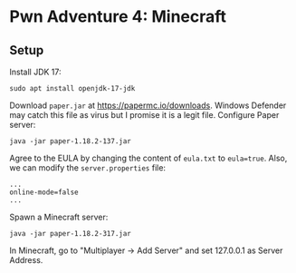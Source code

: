 # Pwn Adventure 4: Minecraft

## Setup

Install JDK 17:

```shell
sudo apt install openjdk-17-jdk
```

Download `paper.jar` at https://papermc.io/downloads. Windows Defender may catch this file as virus but I promise it is a legit file. Configure Paper server:

```shell
java -jar paper-1.18.2-137.jar
```

Agree to the EULA by changing the content of `eula.txt` to `eula=true`. Also, we can modify the `server.properties` file:

```
...
online-mode=false
...
```

Spawn a Minecraft server:

```shell
java -jar paper-1.18.2-317.jar
```

In Minecraft, go to "Multiplayer -> Add Server" and set 127.0.0.1 as Server Address.
